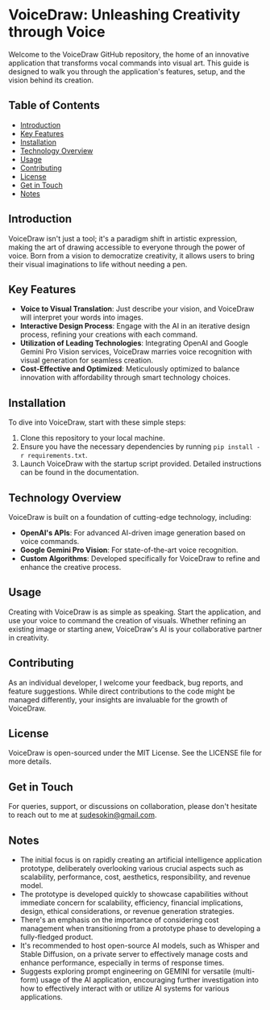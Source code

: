 # VoiceDraw: Unleashing Creativity through Voice

Welcome to the VoiceDraw GitHub repository, the home of an innovative application that transforms vocal commands into visual art. This guide is designed to walk you through the application's features, setup, and the vision behind its creation.

## Table of Contents
- [Introduction](#introduction)
- [Key Features](#key-features)
- [Installation](#installation)
- [Technology Overview](#technology-overview)
- [Usage](#usage)
- [Contributing](#contributing)
- [License](#license)
- [Get in Touch](#get-in-touch)
- [Notes](#notes)

## Introduction

VoiceDraw isn't just a tool; it's a paradigm shift in artistic expression, making the art of drawing accessible to everyone through the power of voice. Born from a vision to democratize creativity, it allows users to bring their visual imaginations to life without needing a pen.

## Key Features

- **Voice to Visual Translation**: Just describe your vision, and VoiceDraw will interpret your words into images.
- **Interactive Design Process**: Engage with the AI in an iterative design process, refining your creations with each command.
- **Utilization of Leading Technologies**: Integrating OpenAI and Google Gemini Pro Vision services, VoiceDraw marries voice recognition with visual generation for seamless creation.
- **Cost-Effective and Optimized**: Meticulously optimized to balance innovation with affordability through smart technology choices.

## Installation

To dive into VoiceDraw, start with these simple steps:

1. Clone this repository to your local machine.
2. Ensure you have the necessary dependencies by running `pip install -r requirements.txt`.
3. Launch VoiceDraw with the startup script provided. Detailed instructions can be found in the documentation.

## Technology Overview

VoiceDraw is built on a foundation of cutting-edge technology, including:

- **OpenAI's APIs**: For advanced AI-driven image generation based on voice commands.
- **Google Gemini Pro Vision**: For state-of-the-art voice recognition.
- **Custom Algorithms**: Developed specifically for VoiceDraw to refine and enhance the creative process.

## Usage

Creating with VoiceDraw is as simple as speaking. Start the application, and use your voice to command the creation of visuals. Whether refining an existing image or starting anew, VoiceDraw's AI is your collaborative partner in creativity.

## Contributing

As an individual developer, I welcome your feedback, bug reports, and feature suggestions. While direct contributions to the code might be managed differently, your insights are invaluable for the growth of VoiceDraw.

## License

VoiceDraw is open-sourced under the MIT License. See the LICENSE file for more details.

## Get in Touch

For queries, support, or discussions on collaboration, please don't hesitate to reach out to me at [sudesokin@gmail.com](mailto:sudesokin@gmail.com).

## Notes
- The initial focus is on rapidly creating an artificial intelligence application prototype, deliberately overlooking various crucial aspects such as scalability, performance, cost, aesthetics, responsibility, and revenue model.
- The prototype is developed quickly to showcase capabilities without immediate concern for scalability, efficiency, financial implications, design, ethical considerations, or revenue generation strategies.
- There's an emphasis on the importance of considering cost management when transitioning from a prototype phase to developing a fully-fledged product.
- It's recommended to host open-source AI models, such as Whisper and Stable Diffusion, on a private server to effectively manage costs and enhance performance, especially in terms of response times.
- Suggests exploring prompt engineering on GEMINI for versatile (multi-form) usage of the AI application, encouraging further investigation into how to effectively interact with or utilize AI systems for various applications.


